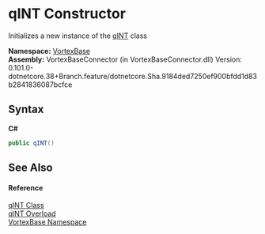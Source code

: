 # qINT Constructor 
 

Initializes a new instance of the <a href="T_VortexBase_qINT.md">qINT</a> class

**Namespace:**&nbsp;<a href="N_VortexBase.md">VortexBase</a><br />**Assembly:**&nbsp;VortexBaseConnector (in VortexBaseConnector.dll) Version: 0.101.0-dotnetcore.38+Branch.feature/dotnetcore.Sha.9184ded7250ef900bfdd1d83b2841836087bcfce

## Syntax

**C#**<br />
``` C#
public qINT()
```


## See Also


#### Reference
<a href="T_VortexBase_qINT.md">qINT Class</a><br /><a href="Overload_VortexBase_qINT__ctor.md">qINT Overload</a><br /><a href="N_VortexBase.md">VortexBase Namespace</a><br />